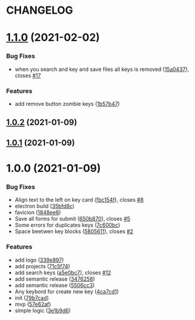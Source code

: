 # CHANGELOG

# [1.1.0](https://github.com/svoboda-rabstvo/ngx-translate-editor/compare/v1.0.2...v1.1.0) (2021-02-02)


### Bug Fixes

* when you search and key and save files all keys is removed ([15a0437](https://github.com/svoboda-rabstvo/ngx-translate-editor/commit/15a0437f3eed5ef58e2006437fa9bff857db24fa)), closes [#17](https://github.com/svoboda-rabstvo/ngx-translate-editor/issues/17)


### Features

* add remove button zombie keys ([1b57b47](https://github.com/svoboda-rabstvo/ngx-translate-editor/commit/1b57b4736e222f69d4fc8822f8dae4e3717aaee6))

## [1.0.2](https://github.com/svoboda-rabstvo/ngx-translate-editor/compare/v1.0.1...v1.0.2) (2021-01-09)

## [1.0.1](https://github.com/svoboda-rabstvo/ngx-translate-editor/compare/v1.0.0...v1.0.1) (2021-01-09)

# 1.0.0 (2021-01-09)


### Bug Fixes

* Align text to the left on key card ([fbc154f](https://github.com/svoboda-rabstvo/ngx-translate-editor/commit/fbc154fafc733177a650336818b2d109ace3abcd)), closes [#8](https://github.com/svoboda-rabstvo/ngx-translate-editor/issues/8)
* electron build ([35bfd8c](https://github.com/svoboda-rabstvo/ngx-translate-editor/commit/35bfd8cfad62210cbc641451cd0a48dcc778bf46))
* favicion ([1848ee6](https://github.com/svoboda-rabstvo/ngx-translate-editor/commit/1848ee6893d8292f5632d51aa0c70bf340dfbe4e))
* Save all forms for submit ([650b870](https://github.com/svoboda-rabstvo/ngx-translate-editor/commit/650b870972d97b525c9f79d84d425d7fb7ffae1d)), closes [#5](https://github.com/svoboda-rabstvo/ngx-translate-editor/issues/5)
* Some errors for duplicates keys ([7c600bc](https://github.com/svoboda-rabstvo/ngx-translate-editor/commit/7c600bcd6add42147c8b7d919e2b8499304421ae))
* Space beetwen key blocks ([5805611](https://github.com/svoboda-rabstvo/ngx-translate-editor/commit/58056112d44e4df9fd69c59993e2f5ee29eb21a3)), closes [#2](https://github.com/svoboda-rabstvo/ngx-translate-editor/issues/2)


### Features

* add logo ([339e897](https://github.com/svoboda-rabstvo/ngx-translate-editor/commit/339e89761738a67847d4bfbc400bccc635cb14ed))
* add projects ([71c5f74](https://github.com/svoboda-rabstvo/ngx-translate-editor/commit/71c5f74294e8538bc7b3c8bbcc589fff68df8ac0))
* add search keys ([a5e0bc7](https://github.com/svoboda-rabstvo/ngx-translate-editor/commit/a5e0bc71787863d5274f1c1011e95bebce029651)), closes [#12](https://github.com/svoboda-rabstvo/ngx-translate-editor/issues/12)
* add semantic release ([3476258](https://github.com/svoboda-rabstvo/ngx-translate-editor/commit/347625851457b1149b55bf0e7303ad77cfd58099))
* add semantic release ([5506cc3](https://github.com/svoboda-rabstvo/ngx-translate-editor/commit/5506cc385000c1ad25679e151c85cb21bce77af9))
* Any keybord for create new key ([4ca7cd1](https://github.com/svoboda-rabstvo/ngx-translate-editor/commit/4ca7cd1883edf1e6aaa1b11e71ff0462110cfb21))
* init ([79b7cad](https://github.com/svoboda-rabstvo/ngx-translate-editor/commit/79b7cad391a6b5e5a9735a178dd8b4c9fcd5c9d5))
* mvp ([57e62af](https://github.com/svoboda-rabstvo/ngx-translate-editor/commit/57e62afb94cfc8dcf4bc6b87d4d3d1c4759757f7))
* simple logic ([3e1b9d6](https://github.com/svoboda-rabstvo/ngx-translate-editor/commit/3e1b9d6f0e230c90c055f99da752c915eadf3cfd))

